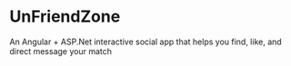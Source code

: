 # UnFriendZone

An Angular + ASP.Net interactive social app that helps you find, like, and direct message your match
